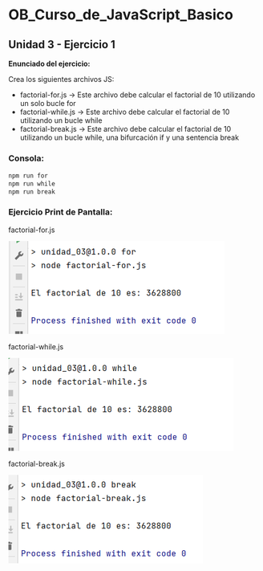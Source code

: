 # OB_Curso_de_JavaScript_Basico
## Unidad 3 - Ejercicio 1

**Enunciado del ejercicio:**

Crea los siguientes archivos JS:

- factorial-for.js -> Este archivo debe calcular el factorial de 10 utilizando un solo bucle for
- factorial-while.js -> Este archivo debe calcular el factorial de 10 utilizando un bucle while
- factorial-break.js -> Este archivo debe calcular el factorial de 10 utilizando un bucle while, una bifurcación if y una sentencia break

### Consola:
```
npm run for
npm run while
npm run break
```
### Ejercicio Print de Pantalla:
factorial-for.js

![Print de pantall ejercicio](img.png)

factorial-while.js

![Print de pantall ejercicio](img_1.png)

factorial-break.js

![Print de pantall ejercicio](img_2.png)
